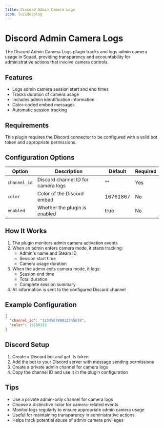 ```yaml
---
title: Discord Admin Camera Logs
icon: lucide:plug
---
```


# Discord Admin Camera Logs

The Discord Admin Camera Logs plugin tracks and logs admin camera usage in Squad, providing transparency and accountability for administrative actions that involve camera controls.

## Features

- Logs admin camera session start and end times
- Tracks duration of camera usage
- Includes admin identification information
- Color-coded embed messages
- Automatic session tracking

## Requirements

This plugin requires the Discord connector to be configured with a valid bot token and appropriate permissions.

## Configuration Options

| Option | Description | Default | Required |
|--------|-------------|---------|----------|
| `channel_id` | Discord channel ID for camera logs | "" | Yes |
| `color` | Color of the Discord embed | 16761867 | No |
| `enabled` | Whether the plugin is enabled | true | No |

## How It Works

1. The plugin monitors admin camera activation events
2. When an admin enters camera mode, it starts tracking:
   - Admin's name and Steam ID
   - Session start time
   - Camera usage duration
3. When the admin exits camera mode, it logs:
   - Session end time
   - Total duration
   - Complete session summary
4. All information is sent to the configured Discord channel

## Example Configuration

```json
{
  "channel_id": "123456789012345678",
  "color": 15158332
}
```

## Discord Setup

1. Create a Discord bot and get its token
2. Add the bot to your Discord server with message sending permissions
3. Create a private admin channel for camera logs
4. Copy the channel ID and use it in the plugin configuration

## Tips

- Use a private admin-only channel for camera logs
- Choose a distinctive color for camera-related events
- Monitor logs regularly to ensure appropriate admin camera usage
- Useful for maintaining transparency in administrative actions
- Helps track potential abuse of admin camera privileges
